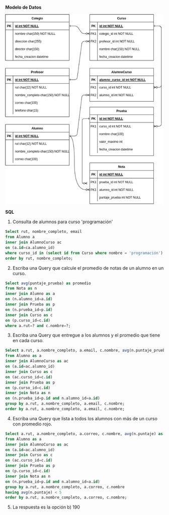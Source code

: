 **Modelo de Datos**

![Modelo ER](https://github.com/arnaldop10/testfullstack2021/blob/main/modelo_colegio.png)


**SQL**
1. Consulta de alumnos para curso 'programación'

```sql
Select rut, nombre_completo, email
from Alumno a
inner join AlumnoCurso ac
on (a.id=ca.alumno_id)
where curso_id in (select id from Curso where nombre = 'programación')
order by rut, nombre_completo;
```

2. Escriba una Query que calcule el promedio de notas de un alumno en un curso.

```sql
Select avg(puntaje_prueba) as promedio
from Nota as n
inner join Alumno as a
on (n.alumno_id=a.id)
inner join Prueba as p
on (n.prueba_id=p.id)
inner join Curso as c
on (p.curso_id=c.id)
where a.rut=? and c.nombre=?;
```

3. Escriba una Query que entregue a los alumnos y el promedio que tiene en cada curso.

```sql
Select a.rut, a.nombre_completo, a.email, c.nombre, avg(n.puntaje_prueba) as promedio
from Alumno as a
inner join AlumnoCurso as ac
on (a.id=ac.alumno_id)
inner join Curso as c
on (ac.curso_id=c.id)
inner join Prueba as p
on (p.curso_id=c.id)
inner join Nota as n
on (n.prueba_id=p.id and n.alumno_id=a.id)
group by a.rut, a.nombre_completo, a.email, c.nombre;
order by a.rut, a.nombre_completo, a.email, c.nombre;
```

4. Escriba una Query que lista a todos los alumnos con más de un curso con promedio rojo.

```sql
Select a.rut, a.nombre_completo, a.correo, c.nombre, avg(n.puntaje) as promedio
from Alumno as a
inner join AlumnoCurso as ac
on (a.id=ac.alumno_id)
inner join Curso as c
on (ac.curso_id=c.id)
inner join Prueba as p
on (p.curso_id=c.id)
inner join Nota as n
on (n.prueba_id=p.id and n.alumno_id=a.id)
group by a.rut, a.nombre_completo, a.correo, c.nombre
having avg(n.puntaje) < 5
order by a.rut, a.nombre_completo, a.correo, c.nombre;
```

5. La respuesta es la opción b) 190